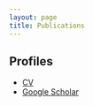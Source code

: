 ```yaml
---
layout: page
title: Publications
---
```


## Profiles
* [CV](/_data/chn_CV.pdf)
* [Google Scholar](https://scholar.google.com/citations?user=XZXIQlgAAAAJ&hl=zh-CN)
